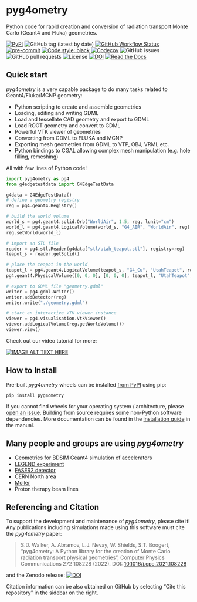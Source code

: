 # pyg4ometry

Python code for rapid creation and conversion of radiation transport Monte
Carlo (Geant4 and Fluka) geometries.

[![PyPI](https://img.shields.io/pypi/v/pyg4ometry?logo=pypi)](https://pypi.org/project/pyg4ometry/)
![GitHub tag (latest by date)](https://img.shields.io/github/v/tag/g4edge/pyg4ometry?logo=git)
[![GitHub Workflow Status](https://img.shields.io/github/checks-status/g4edge/pyg4ometry/main?label=main%20branch&logo=github)](https://github.com/pyg4ometry/pyg4ometry/actions)
[![pre-commit](https://img.shields.io/badge/pre--commit-enabled-brightgreen?logo=pre-commit&logoColor=white)](https://github.com/pre-commit/pre-commit)
[![Code style: black](https://img.shields.io/badge/code%20style-black-000000.svg)](https://github.com/psf/black)
[![Codecov](https://img.shields.io/codecov/c/github/g4edge/pyg4ometry?logo=codecov)](https://app.codecov.io/gh/g4edge/pyg4ometry)
![GitHub issues](https://img.shields.io/github/issues/g4edge/pyg4ometry?logo=github)
![GitHub pull requests](https://img.shields.io/github/issues-pr/g4edge/pyg4ometry?logo=github)
![License](https://img.shields.io/github/license/g4edge/pyg4ometry)
[![DOI](https://zenodo.org/badge/DOI/10.5281/zenodo.10449301.svg)](https://doi.org/10.5281/zenodo.10449301)
[![Read the Docs](https://img.shields.io/readthedocs/pyg4ometry?logo=readthedocs)](https://pyg4ometry.readthedocs.io)

## Quick start

_pyg4ometry_ is a very capable package to do many tasks related
to Geant4/Fluka/MCNP geometry:

- Python scripting to create and assemble geometries
- Loading, editing and writing GDML
- Load and tessellate CAD geometry and export to GDML
- Load ROOT geometry and convert to GDML
- Powerful VTK viewer of geometries
- Converting from GDML to FLUKA and MCNP
- Exporting mesh geometries from GDML to VTP, OBJ, VRML etc.
- Python bindings to CGAL allowing complex mesh manipulation (e.g. hole filling, remeshing)

All with few lines of Python code!

```py
import pyg4ometry as pg4
from g4edgetestdata import G4EdgeTestData

g4data = G4EdgeTestData()
# define a geometry registry
reg = pg4.geant4.Registry()

# build the world volume
world_s = pg4.geant4.solid.Orb("WorldAir", 1.5, reg, lunit="cm")
world_l = pg4.geant4.LogicalVolume(world_s, "G4_AIR", "WorldAir", reg)
reg.setWorld(world_l)

# import an STL file
reader = pg4.stl.Reader(g4data["stl/utah_teapot.stl"], registry=reg)
teapot_s = reader.getSolid()

# place the teapot in the world
teapot_l = pg4.geant4.LogicalVolume(teapot_s, "G4_Cu", "UtahTeapot", reg)
pg4.geant4.PhysicalVolume([0, 0, 0], [0, 0, 0], teapot_l, "UtahTeapot", world_l, reg)

# export to GDML file "geometry.gdml"
writer = pg4.gdml.Writer()
writer.addDetector(reg)
writer.write("./geometry.gdml")

# start an interactive VTK viewer instance
viewer = pg4.visualisation.VtkViewer()
viewer.addLogicalVolume(reg.getWorldVolume())
viewer.view()
```

Check out our video tutorial for more:

[![IMAGE ALT TEXT HERE](https://img.youtube.com/vi/OPvQFZsFvhs/0.jpg)](https://www.youtube.com/watch?v=OPvQFZsFvhs)

## How to Install

Pre-built _pyg4ometry_ wheels can be installed [from PyPI](https://pypi.org/project/pyg4ometry)
using pip:

```
pip install pyg4ometry
```

If you cannot find wheels for your operating system / architecture,
please [open an issue](https://github.com/g4edge/pyg4ometry/issues).
Building from source requires some non-Python software dependencies.
More documentation can be found in the
[installation guide](https://pyg4ometry.readthedocs.io/en/stable/manual/installation.html) in the manual.

## Many people and groups are using _pyg4ometry_

- Geometries for BDSIM Geant4 simulation of accelerators
- [LEGEND experiment](https://indico.cern.ch/event/1252095/contributions/5592424/attachments/2730430/4746429/202310-PyHEP.pdf)
- [FASER2 detector](https://cds.cern.ch/record/2893550)
- CERN North area
- [Moller](https://www.lucbarrett.info/Poster.pdf)
- Proton therapy beam lines

## Referencing and Citation

To support the development and maintenance of _pyg4ometry_, please cite it!
Any publications including simulations made using this software must cite
the _pyg4ometry_ paper:

> S.D. Walker, A. Abramov, L.J. Nevay, W. Shields, S.T. Boogert,
> “pyg4ometry: A Python library for the creation of Monte Carlo radiation transport physical geometries”,
> Computer Physics Communications 272 108228 (2022). DOI: [10.1016/j.cpc.2021.108228](https://doi.org/10.1016/j.cpc.2021.108228)

and the Zenodo release: [![DOI](https://zenodo.org/badge/DOI/10.5281/zenodo.10449301.svg)](https://doi.org/10.5281/zenodo.10449301)

Citation information can be also obtained on GitHub by selecting “Cite this repository” in the sidebar on the right.
